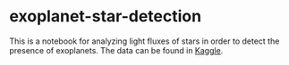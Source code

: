 # exoplanet-star-detection

This is a notebook for analyzing light fluxes of stars in order to detect the presence of exoplanets. The data can be found in [Kaggle](https://www.kaggle.com/keplersmachines/kepler-labelled-time-series-data).
